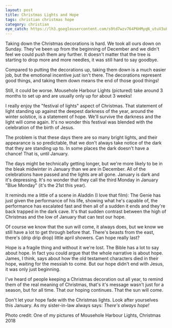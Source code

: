 ```yaml
---
layout: post
title: Christmas Lights and Hope
tags: christian christmas hope
category: christian
eye_catch: https://lh3.googleusercontent.com/s9td7wzv764P6HMyqN_utuV3uLRYptCMXaECGM60yN2FBJtiI3qCzyawfSEZnXA0hRfPwp3dQnS1BlS9yRcs9KGkva9ni0ClPTObG3IATwZlTlnbLW9q8Jh8xnpuk3S7EJpuM3vYGvLuihNE0KD6Jn4B03Ot9Uf8DlKaPDXQ7I5qZUQOJvursAIudatuUjmnKVIn8-xK0wRexECzxIIG6BTi1qTt1ogGuzT8uGK5jIC6Rl33GA9z5_-vHY5WvAUYix_syCNpMiTiG_UzM3oK-gzsJ7WIh82qZHCZZQ2OiZoHQMkmMxUJC5ssgq955PWE9pVdLfR3B3oTrcKVUYq1F2_rYB0tn5c4wqZnTQcsqfYaXgGLUe_4CeRUen_d8klj0Hp3iCy8ZvCyUGMySLGX606pDmPmY8L1JAJBEzjLlWxxPqn6hMtGQqguIoch-9nyVGcb2WH7XSEew1MRo__h23bibXbufxTnsC83LsA9i2n3I0qJQ9YOtf3fUHBR7F8hs6fqyzGTopufwqnySAZAchug2C8F8e7fwJtG86fIlWtrHAgyuZytyv1It0Pz_gz2t3pBcK9aXG9oSTFq5VvYodfJwcXbXbnbijYYwuveb89RnFM75YhpkkHE2GQM7nQ3PnKLn-8uXbMqbRu57bOybpKgaqW4iiuaEF4mxpWdS9fGJs3BvHQT8eqpVtBXnX088nM1PxKyhsZt8_6BFIs=w1280-h720-no
---
```


Taking down the Christmas decorations is hard. We took all ours down on Sunday. They've been up from the beginning of December and we didn't feel we could push them any further. It doesn't matter that the tree is starting to drop more and more needles, it was still hard to say goodbye.

Compared to putting the decorations up, taking them down is a much easier job, but the emotional incentive just isn't there. The decorations represent good things, and taking them down means the end of those good things!

<!--more-->

Still, it could be worse. Mousehole Harbour Lights (pictured) take around 3 months to set up and are usually only up for about 3 weeks!

I really enjoy the "festival of lights" aspect of Christmas. That statement of light standing up against the deepest darkness of the year, around the winter solstice, is a statement of hope. We'll survive the darkness and the light will come again. It's no wonder this festival was blended with the celebration of the birth of Jesus.

The problem is that these days there are so many bright lights, and their appearance is so predictable, that we don't always take notice of the dark that they are standing up to. In some places the dark doesn't have a chance! That is, until January.

The days might be technically getting longer, but we're more likely to be in the bleak midwinter in January than we are in December. All of the celebrations have passed and the lights are all gone. January is dark and it's depressing. It's no wonder that they call the third Monday in January "Blue Monday" (it's the 21st this year).

It reminds me a little of a scene in Aladdin (I love that film): The Genie has just given the performance of his life, showing what he's capable of, the performance has escalated fast and then all of a sudden it ends and they're back trapped in the dark cave. It's that sudden contrast between the high of Christmas and the low of January that can test our hope.

Of course we know that the sun will come, it always does, but we know we still have a lot to get through before that. There's beasts from the east, there's (drip drip drop) little april showers. Can hope really last?

Hope is a fragile thing and without it we're lost. The Bible has a lot to say about hope. In fact you could argue that the whole narrative is about hope. James, I think, says about how the old testament characters died in their hope, waiting for the messiah to come. But our hope didn't end with Jesus, it was only just beginning.

I've heard of people keeping a Christmas decoration out all year, to remind them of the real meaning of Christmas, that's it's message wasn't just for a season, but for all time. That our hoping continues. That the sun will come.

Don't let your hope fade with the Christmas lights. Look after yourselves this January. As my sister-in-law always says: _There's always hope!_
	
Photo credit: One of my pictures of Mousehole Harbour Lights, Christmas 2018